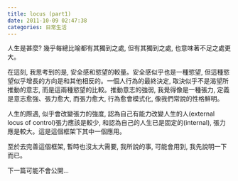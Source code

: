 ```yaml
---
title: locus (part1)
date: 2011-10-09 02:47:38
categories: 日常生活
---
```


人生是甚麼? 幾乎每總比喻都有其獨到之處, 但有其獨到之處, 也意味著不足之處更大。

在這刻, 我思考到的是, 安全感和慾望的較量。安全感似乎也是一種慾望, 但這種慾望似乎增長的方向是和其他相反的。一個人行為的最終決定, 取決似乎不是渴望所推動的意志, 而是這兩種慾望的比較。推動意志的強弱, 我覺得像是一種張力, 定義是意志愈強、張力愈大, 而張力愈大, 行為愈會模式化, 像我們常說的性格鮮明。

人生的際遇, 似乎會改變張力的強度, 認為自己有能力改變人生的人(external locus of control)張力應該是較少, 和認為自己的人生已是固定的(internal), 張力應是較大。這是這個框架下其中一個應用。

至於去完善這個框架, 暫時也沒太大需要, 我所說的事, 可能會用到, 我先說明一下而已。

下一篇可能不會公開...